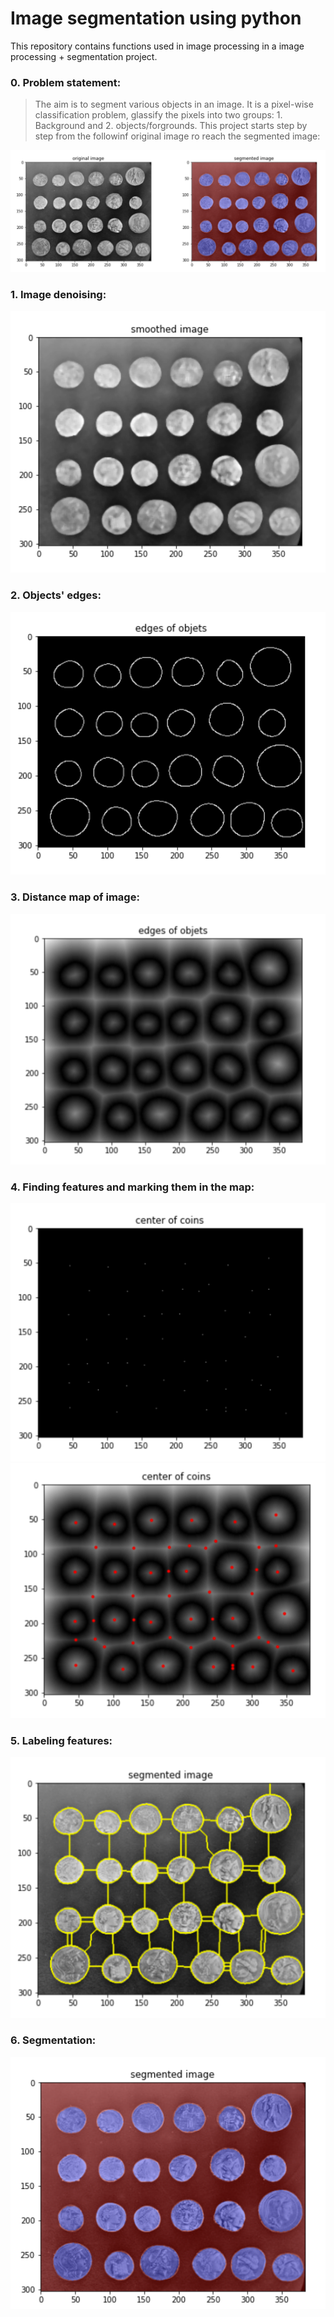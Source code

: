 # Image segmentation using python
This repository contains functions used in image processing in a image processing + segmentation project.

### 0. Problem statement:
> The aim is to segment various objects in an image. It is a pixel-wise classification problem, glassify the pixels into two groups: 1. Background and 2. objects/forgrounds. This project starts step by step from the followinf original image ro reach the segmented image:
<img src="https://github.com/YasamanMoradifard/ImageProcessing_Python/blob/main/images/result_img.png" alt="Employee data" title="Object segmentation"> 

### 1. Image denoising:
<img src="https://github.com/YasamanMoradifard/ImageProcessing_Python/blob/main/images/smooth.png" alt="Employee data" title="Denoised image"> 

### 2. Objects' edges:
<img src="https://github.com/YasamanMoradifard/ImageProcessing_Python/blob/main/images/edges.png" alt="Employee data" title="edges"> 

### 3. Distance map of image:
<img src="https://github.com/YasamanMoradifard/ImageProcessing_Python/blob/main/images/map.png" alt="Employee data" title="Distance map"> 

### 4. Finding features and marking them in the map:
<img src="https://github.com/YasamanMoradifard/ImageProcessing_Python/blob/main/images/centers.png" alt="Employee data" title="features"> 
<img src="https://github.com/YasamanMoradifard/ImageProcessing_Python/blob/main/images/centers%20on%20map.png" alt="Employee data" title="features on image's map"> 

### 5. Labeling features:
<img src="https://github.com/YasamanMoradifard/ImageProcessing_Python/blob/main/images/detected%20boundries.png" alt="Employee data" title="Labeled features"> 

### 6. Segmentation:
<img src="https://github.com/YasamanMoradifard/ImageProcessing_Python/blob/main/images/result_image.png" alt="Employee data" title="Result: Segmented image"> 
